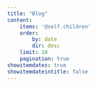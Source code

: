 ```yaml
---
title: "Blog"
content:
    items: '@self.children'
    order:
        by: date
        dir: desc
    limit: 10
    pagination: true
showitemdates: true
showitemdateintitle: false
---
```

